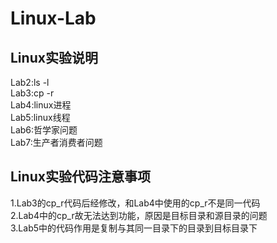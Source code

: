 # Linux-Lab
## Linux实验说明
Lab2:ls -l  
Lab3:cp -r  
Lab4:linux进程  
Lab5:linux线程  
Lab6:哲学家问题  
Lab7:生产者消费者问题  
## Linux实验代码注意事项
1.Lab3的cp_r代码后经修改，和Lab4中使用的cp_r不是同一代码  
2.Lab4中的cp_r故无法达到功能，原因是目标目录和源目录的问题  
3.Lab5中的代码作用是复制与其同一目录下的目录到目标目录下  
